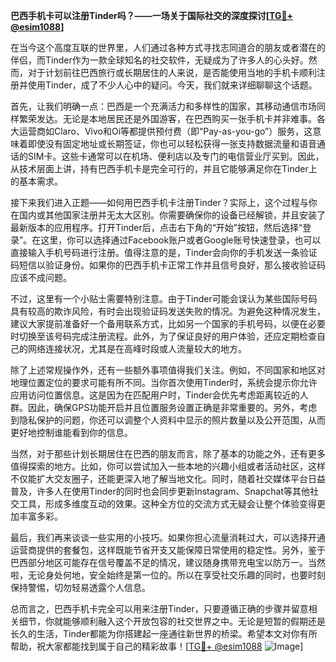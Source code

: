 **巴西手机卡可以注册Tinder吗？——一场关于国际社交的深度探讨[[TG💪+ @esim1088](https://t.me/s/esim1088)]**

在当今这个高度互联的世界里，人们通过各种方式寻找志同道合的朋友或者潜在的伴侣，而Tinder作为一款全球知名的社交软件，无疑成为了许多人的心头好。然而，对于计划前往巴西旅行或长期居住的人来说，是否能使用当地的手机卡顺利注册并使用Tinder，成了不少人心中的疑问。今天，我们就来详细聊聊这个话题。

首先，让我们明确一点：巴西是一个充满活力和多样性的国家，其移动通信市场同样繁荣发达。无论是本地居民还是外国游客，在巴西购买一张手机卡并非难事。各大运营商如Claro、Vivo和Oi等都提供预付费（即“Pay-as-you-go”）服务，这意味着即使没有固定地址或长期签证，你也可以轻松获得一张支持数据流量和语音通话的SIM卡。这些卡通常可以在机场、便利店以及专门的电信营业厅买到。因此，从技术层面上讲，持有巴西手机卡是完全可行的，并且它能够满足你在Tinder上的基本需求。

接下来我们进入正题——如何用巴西手机卡注册Tinder？实际上，这个过程与你在国内或其他国家注册并无太大区别。你需要确保你的设备已经解锁，并且安装了最新版本的应用程序。打开Tinder后，点击右下角的“开始”按钮，然后选择“登录”。在这里，你可以选择通过Facebook账户或者Google账号快速登录，也可以直接输入手机号码进行注册。值得注意的是，Tinder会向你的手机发送一条验证码短信以验证身份。如果你的巴西手机卡正常工作并且信号良好，那么接收验证码应该不成问题。

不过，这里有一个小贴士需要特别注意。由于Tinder可能会误认为某些国际号码具有较高的欺诈风险，有时会出现验证码发送失败的情况。为避免这种情况发生，建议大家提前准备好一个备用联系方式，比如另一个国家的手机号码，以便在必要时切换至该号码完成注册流程。此外，为了保证良好的用户体验，还应定期检查自己的网络连接状况，尤其是在高峰时段或人流量较大的地方。

除了上述常规操作外，还有一些额外事项值得我们关注。例如，不同国家和地区对地理位置定位的要求可能有所不同。当你首次使用Tinder时，系统会提示你允许应用访问位置信息。这是因为在匹配用户时，Tinder会优先考虑距离较近的人群。因此，确保GPS功能开启并且位置服务设置正确是非常重要的。另外，考虑到隐私保护的问题，你还可以调整个人资料中显示的照片数量以及公开范围，从而更好地控制谁能看到你的信息。

当然，对于那些计划长期居住在巴西的朋友而言，除了基本的功能之外，还有更多值得探索的地方。比如，你可以尝试加入一些本地的兴趣小组或者活动社区，这样不仅能扩大交友圈子，还能更深入地了解当地文化。同时，随着社交媒体平台日益普及，许多人在使用Tinder的同时也会同步更新Instagram、Snapchat等其他社交工具，形成多维度互动的效果。这种全方位的交流方式无疑会让整个体验变得更加丰富多彩。

最后，我们再来谈谈一些实用的小技巧。如果你担心流量消耗过大，可以选择开通运营商提供的套餐包，这样既能节省开支又能保障日常使用的稳定性。另外，鉴于巴西部分地区可能存在信号覆盖不足的情况，建议随身携带充电宝以防万一。当然啦，无论身处何地，安全始终是第一位的。所以在享受社交乐趣的同时，也要时刻保持警惕，切勿轻易透露个人信息。

总而言之，巴西手机卡完全可以用来注册Tinder，只要遵循正确的步骤并留意相关细节，你就能够顺利融入这个开放包容的社交世界之中。无论是短暂的假期还是长久的生活，Tinder都能为你搭建起一座通往新世界的桥梁。希望本文对你有所帮助，祝大家都能找到属于自己的精彩故事！[[TG💪+ @esim1088](https://t.me/s/esim1088) ![Image](https://i.postimg.cc/4NQfJmqS/Snipaste-2025-05-13-00-14-12.png)]